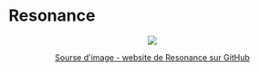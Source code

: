 # Resonance
<p align="center">
  <img src="medias_resonance/resonanceBanner-optimizé.gif">
</p> 
<p align="center"><a href="https://tim-montmorency.com/2025/#/">Sourse d'image - website de Resonance sur GitHub</a> </p> <br>

